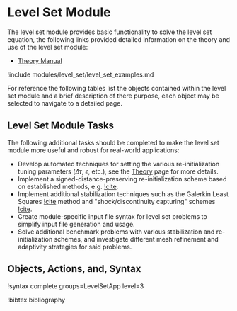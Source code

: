 # Level Set Module

The level set module provides basic functionality to solve the level set equation, the following
links provided detailed information on the theory and use of the level set module:

- [Theory Manual](level_set/theory.md)

!include modules/level_set/level_set_examples.md

For reference the following tables list the objects contained within the level set module and a brief
description of there purpose, each object may be selected to navigate to a detailed page.

## Level Set Module Tasks

The following additional tasks should be completed to make the level
set module more useful and robust for real-world applications:

- Develop automated techniques for setting the various re-initialization tuning parameters ($\Delta
  \tau$, $\epsilon$, etc.), see the [Theory](level_set/theory.md) page for more details.
- Implement a signed-distance-preserving re-initialization scheme based on established methods,
  e.g. [!cite](min2010reinitializing).
- Implement additional stabilization techniques such as the Galerkin Least Squares
  [!cite](hughes1989VIII) method and "shock/discontinuity capturing" schemes
  [!cite](hughes1986beyond,shakib1991compressible).
- Create module-specific input file syntax for level set problems to simplify input file generation
  and usage.
- Solve additional benchmark problems with various stabilization and re-initialization schemes, and
    investigate different mesh refinement and adaptivity strategies for said problems.

## Objects, Actions, and, Syntax

!syntax complete groups=LevelSetApp level=3

!bibtex bibliography

